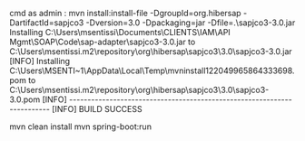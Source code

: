cmd as admin : 
    mvn install:install-file -DgroupId=org.hibersap -DartifactId=sapjco3 -Dversion=3.0 -Dpackaging=jar -Dfile=.\sapjco3-3.0.jar
     Installing C:\Users\msentissi\Documents\CLIENTS\IAM\API Mgmt\SOAP\Code\sap-adapter\sapjco3-3.0.jar to C:\Users\msentissi\.m2\repository\org\hibersap\sapjco3\3.0\sapjco3-3.0.jar
    [INFO] Installing C:\Users\MSENTI~1\AppData\Local\Temp\mvninstall122049965864333698.pom to C:\Users\msentissi\.m2\repository\org\hibersap\sapjco3\3.0\sapjco3-3.0.pom
    [INFO] ------------------------------------------------------------------------
    [INFO] BUILD SUCCESS

mvn clean install
mvn spring-boot:run